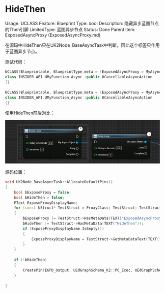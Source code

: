 # HideThen

Usage: UCLASS
Feature: Blueprint
Type: bool
Description: 隐藏异步蓝图节点的Then引脚
LimitedType: 蓝图异步节点
Status: Done
Parent item: ExposedAsyncProxy (ExposedAsyncProxy.md)

在源码中HideThen只在UK2Node_BaseAsyncTask中判断，因此这个标签只作用于蓝图异步节点。

测试代码：

```cpp
UCLASS(Blueprintable, BlueprintType,meta = (ExposedAsyncProxy = MyAsyncObject))
class INSIDER_API UMyFunction_Async :public UCancellableAsyncAction
{}

UCLASS(Blueprintable, BlueprintType,meta = (ExposedAsyncProxy = MyAsyncObject,HideThen))
class INSIDER_API UMyFunction_Async :public UCancellableAsyncAction
{}
```

使用HideThen前后对比：

![Untitled](HideThen/Untitled.png)

源码位置：

```cpp
void UK2Node_BaseAsyncTask::AllocateDefaultPins()
{
	bool bExposeProxy = false;
	bool bHideThen = false;
	FText ExposeProxyDisplayName;
	for (const UStruct* TestStruct = ProxyClass; TestStruct; TestStruct = TestStruct->GetSuperStruct())
	{
		bExposeProxy |= TestStruct->HasMetaData(TEXT("ExposedAsyncProxy"));
		bHideThen |= TestStruct->HasMetaData(TEXT("HideThen"));
		if (ExposeProxyDisplayName.IsEmpty())
		{
			ExposeProxyDisplayName = TestStruct->GetMetaDataText(TEXT("ExposedAsyncProxy"));
		}
	}

	if (!bHideThen)
	{
		CreatePin(EGPD_Output, UEdGraphSchema_K2::PC_Exec, UEdGraphSchema_K2::PN_Then);
	}

}
```